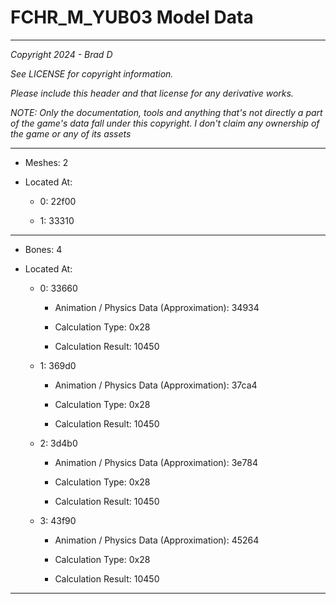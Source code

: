 # FCHR_M_YUB03 Model Data

---

*Copyright 2024 - Brad D*

*See LICENSE for copyright information.*

*Please include this header and that license for any derivative works.*

*NOTE: Only the documentation, tools and anything that's not directly a part of the game's data fall under this copyright. I don't claim any ownership of the game or any of its assets*

---

* Meshes: 2

* Located At:

  * 0: 22f00

  * 1: 33310

---

* Bones: 4

* Located At:

  * 0: 33660

    * Animation / Physics Data (Approximation): 34934

    * Calculation Type: 0x28

    * Calculation Result: 10450

  * 1: 369d0

    * Animation / Physics Data (Approximation): 37ca4

    * Calculation Type: 0x28

    * Calculation Result: 10450

  * 2: 3d4b0

    * Animation / Physics Data (Approximation): 3e784

    * Calculation Type: 0x28

    * Calculation Result: 10450

  * 3: 43f90

    * Animation / Physics Data (Approximation): 45264

    * Calculation Type: 0x28

    * Calculation Result: 10450

---

